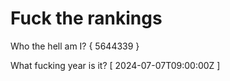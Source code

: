 # Fuck the rankings

Who the hell am I?
{ 5644339 }

What fucking year is it?
[ 2024-07-07T09:00:00Z ]
